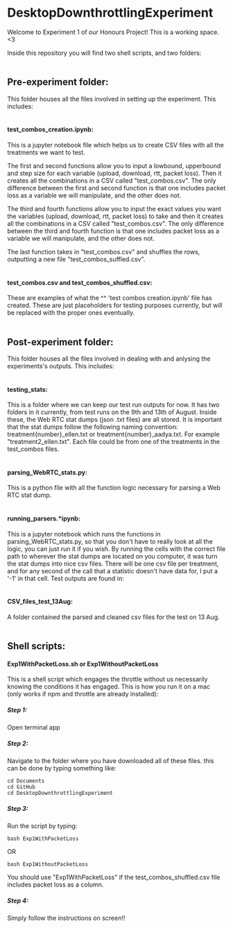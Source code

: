 # DesktopDownthrottlingExperiment 

Welcome to Experiment 1 of our Honours Project! This is a working space. <3

Inside this repository you will find two shell scripts, and two folders: <br><br>


## Pre-experiment folder:
This folder houses all the files involved in setting up the experiment. This includes:<br><br>

#### test_combos_creation.ipynb:
This is a jupyter notebook file which helps us to create CSV files with all the treatments we want to test. 

The first and second functions allow you to input a lowbound, upperbound and step size for each variable (upload, download, rtt, packet loss). Then it creates all the combinations in a CSV called "test_combos.csv". The only difference between the first and second function is that one includes packet loss as a variable we will manipulate, and the other does not.

The third and fourth functions allow you to input the exact values you want the variables (upload, download, rtt, packet loss) to take and then it creates all the combinations in a CSV called "test_combos.csv". The only difference between the third and fourth function is that one includes packet loss as a variable we will manipulate, and the other does not.

The last function takes in "test_combos.csv" and shuffles the rows, outputting a new file "test_combos_suffled.csv". <br><br>

#### test_combos.csv and test_combos_shuffled.csv:
These are examples of what the ^^ 'test combos creation.ipynb' file has created. These are just placeholders for testing purposes currently, but will be replaced with the proper ones eventually. <br><br>


## Post-experiment folder:
This folder houses all the files involved in dealing with and anlysing the experiments's outputs. This includes:<br><br>

#### testing_stats:
This is a folder where we can keep our test run outputs for now. It has two folders in it currently, from test runs on the 9th and 13th of August. Inside these, the Web RTC stat dumps (json .txt files) are all stored. 
It is important that the stat dumps follow the following naming convention: treatment{number}_ellen.txt or treatment{number}_aadya.txt. For example "treatment2_ellen.txt". Each file could be from one of the treatments in the test_combos files.<br><br>

#### parsing_WebRTC_stats.py:
This is a python file with all the function logic necessary for parsing a Web RTC stat dump. <br><br>

#### running_parsers.*ipynb:
This is a jupyter notebook which runs the functions in parsing_WebRTC_stats.py, so that you don't have to really look at all the logic, you can just run it if you wish. By running the cells with the correct file path to wherever the stat dumps are located on you computer, it was turn the stat dumps into nice csv files. There will be one csv file per treatment, and for any second of the call that a statistic doesn't have data for, I put a '-1' in that cell. Test outputs are found in:<br><br>

#### CSV_files_test_13Aug:
A folder contained the parsed and cleaned csv files for the test on 13 Aug.<br><br>


## Shell scripts:

#### Exp1WithPacketLoss.sh or Exp1WithoutPacketLoss
This is a shell script which engages the throttle without us necessarily knowing the conditions it has engaged. This is how you run it on a mac (only works if npm and throttle are already installed):

##### Step 1: 
Open terminal app

##### Step 2: 
Navigate to the folder where you have downloaded all of these files. this can be done by typing something like:
```
cd Documents
cd GitHub
cd DesktopDownthrottlingExperiment
```

##### Step 3: 
Run the script by typing:
```
bash Exp1WithPacketLoss
```
OR
```
bash Exp1WithoutPacketLoss
```
You should use "Exp1WithPacketLoss" if the test_combos_shuffled.csv file includes packet loss as a column.

##### Step 4: 
Simply follow the instructions on screen!!


